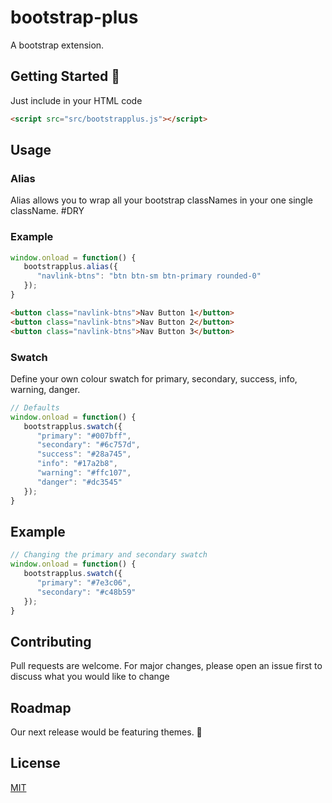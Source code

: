 
# bootstrap-plus
A bootstrap extension.

<!-- Badges -->

<!-- Visuals -->

## Getting Started 🚀
Just include in your HTML code
```html
<script src="src/bootstrapplus.js"></script>
```

## Usage
### Alias
Alias allows you to wrap all your bootstrap classNames in your one single className. #DRY

### Example
```javascript
window.onload = function() {
   bootstrapplus.alias({
      "navlink-btns": "btn btn-sm btn-primary rounded-0"
   });
}
```

```html
<button class="navlink-btns">Nav Button 1</button>
<button class="navlink-btns">Nav Button 2</button>
<button class="navlink-btns">Nav Button 3</button>
```

### Swatch
Define your own colour swatch for primary, secondary, success, info, warning, danger.
```javascript
// Defaults
window.onload = function() {
   bootstrapplus.swatch({
      "primary": "#007bff",
      "secondary": "#6c757d",
      "success": "#28a745",
      "info": "#17a2b8",
      "warning": "#ffc107",
      "danger": "#dc3545"
   });
}
```

## Example
```javascript
// Changing the primary and secondary swatch
window.onload = function() {
   bootstrapplus.swatch({
      "primary": "#7e3c06",
      "secondary": "#c48b59"
   });
}
```

## Contributing
Pull requests are welcome. For major changes, please open an issue first to discuss what you would like to change

## Roadmap
Our next release would be featuring themes. 🤞

## License
[MIT](https://choosealicense.com/licenses/mit/)